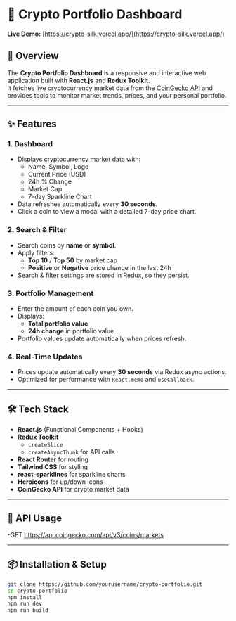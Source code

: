 # 🚀 Crypto Portfolio Dashboard

**Live Demo:** [https://crypto-silk.vercel.app/](https://crypto-silk.vercel.app/)

## 📌 Overview
The **Crypto Portfolio Dashboard** is a responsive and interactive web application built with **React.js** and **Redux Toolkit**.  
It fetches live cryptocurrency market data from the [CoinGecko API](https://www.coingecko.com/en/api) and provides tools to monitor market trends, prices, and your personal portfolio.

---

## ✨ Features

### **1. Dashboard**
- Displays cryptocurrency market data with:
  - Name, Symbol, Logo
  - Current Price (USD)
  - 24h % Change
  - Market Cap
  - 7-day Sparkline Chart
- Data refreshes automatically every **30 seconds**.
- Click a coin to view a modal with a detailed 7-day price chart.

### **2. Search & Filter**
- Search coins by **name** or **symbol**.
- Apply filters:
  - **Top 10** / **Top 50** by market cap
  - **Positive** or **Negative** price change in the last 24h
- Search & filter settings are stored in Redux, so they persist.

### **3. Portfolio Management**
- Enter the amount of each coin you own.
- Displays:
  - **Total portfolio value**
  - **24h change** in portfolio value
- Portfolio values update automatically when prices refresh.

### **4. Real-Time Updates**
- Prices update automatically every **30 seconds** via Redux async actions.
- Optimized for performance with `React.memo` and `useCallback`.

---

## 🛠 Tech Stack
- **React.js** (Functional Components + Hooks)
- **Redux Toolkit**
  - `createSlice`
  - `createAsyncThunk` for API calls
- **React Router** for routing
- **Tailwind CSS** for styling
- **react-sparklines** for sparkline charts
- **Heroicons** for up/down icons
- **CoinGecko API** for crypto market data

---
## 🔄 API Usage
-GET https://api.coingecko.com/api/v3/coins/markets

---

## 📦 Installation & Setup
```bash
git clone https://github.com/yourusername/crypto-portfolio.git
cd crypto-portfolio
npm install
npm run dev
npm run build

